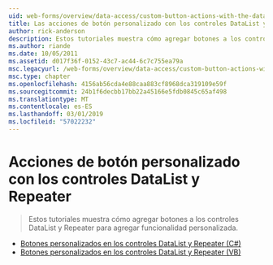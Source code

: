 ```yaml
---
uid: web-forms/overview/data-access/custom-button-actions-with-the-datalist-and-repeater/index
title: Las acciones de botón personalizado con los controles DataList y Repeater | Microsoft Docs
author: rick-anderson
description: Estos tutoriales muestra cómo agregar botones a los controles DataList y Repeater para agregar funcionalidad personalizada.
ms.author: riande
ms.date: 10/05/2011
ms.assetid: d017f36f-0152-43c7-ac44-6c7c755ea79a
msc.legacyurl: /web-forms/overview/data-access/custom-button-actions-with-the-datalist-and-repeater
msc.type: chapter
ms.openlocfilehash: 4156ab56cda4e88caa883cf8968dca319109e59f
ms.sourcegitcommit: 24b1f6decbb17bb22a45166e5fdb0845c65af498
ms.translationtype: MT
ms.contentlocale: es-ES
ms.lasthandoff: 03/01/2019
ms.locfileid: "57022232"
---
```

<a name="custom-button-actions-with-the-datalist-and-repeater"></a>Acciones de botón personalizado con los controles DataList y Repeater
====================
> Estos tutoriales muestra cómo agregar botones a los controles DataList y Repeater para agregar funcionalidad personalizada.


- [Botones personalizados en los controles DataList y Repeater (C#)](custom-buttons-in-the-datalist-and-repeater-cs.md)
- [Botones personalizados en los controles DataList y Repeater (VB)](custom-buttons-in-the-datalist-and-repeater-vb.md)
